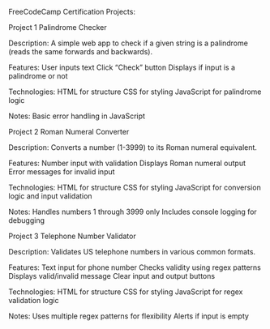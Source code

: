 FreeCodeCamp Certification Projects: 

Project 1 Palindrome Checker

  Description: 
    A simple web app to check if a given string is a palindrome (reads the same forwards and backwards).
  
  Features:
    User inputs text
    Click “Check” button
    Displays if input is a palindrome or not
  
  Technologies:
    HTML for structure
    CSS for styling 
    JavaScript for palindrome logic
  
  Notes:
    Basic error handling in JavaScript

 Project 2 Roman Numeral Converter

Description: 
  Converts a number (1-3999) to its Roman numeral equivalent.

Features: 
  Number input with validation
  Displays Roman numeral output
  Error messages for invalid input

Technologies:
  HTML for structure
  CSS for styling
  JavaScript for conversion logic and input validation

Notes: 
  Handles numbers 1 through 3999 only
  Includes console logging for debugging   

  Project 3 Telephone Number Validator

Description: 
  Validates US telephone numbers in various common formats.

Features: 
  Text input for phone number
  Checks validity using regex patterns
  Displays valid/invalid message
  Clear input and output buttons

Technologies: 
  HTML for structure
  CSS for styling
  JavaScript for regex validation logic

Notes: 
  Uses multiple regex patterns for flexibility
  Alerts if input is empty

  
